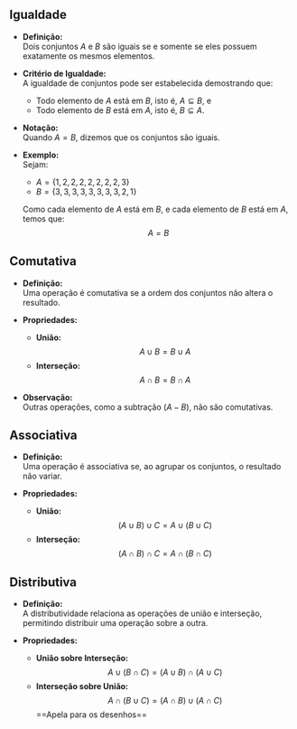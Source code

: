 ## Igualdade

- **Definição:**  
  Dois conjuntos $A$ e $B$ são iguais se e somente se eles possuem exatamente os mesmos elementos.
  
- **Critério de Igualdade:**  
  A igualdade de conjuntos pode ser estabelecida demostrando que:
  - Todo elemento de $A$ está em $B$, isto é, $A \subseteq B$, e
  - Todo elemento de $B$ está em $A$, isto é, $B \subseteq A$.
  
- **Notação:**  
  Quando $A = B$, dizemos que os conjuntos são iguais.

- **Exemplo:**  
  Sejam:
  - $A = \{1, 2,2,2,2,2,2,2, 3\}$
  - $B = \{3,3,3,3,3,3,3,3, 2, 1\}$
  
  Como cada elemento de $A$ está em $B$, e cada elemento de $B$ está em $A$, temos que:
  $$A = B$$

## Comutativa

- **Definição:**  
  Uma operação é comutativa se a ordem dos conjuntos não altera o resultado.
  
- **Propriedades:**
  - **União:**  
    $$A \cup B = B \cup A$$
  - **Interseção:**  
    $$A \cap B = B \cap A$$
  
- **Observação:**  
  Outras operações, como a subtração ($A - B$), não são comutativas.

## Associativa

- **Definição:**  
  Uma operação é associativa se, ao agrupar os conjuntos, o resultado não variar.
  
- **Propriedades:**
  - **União:**  
    $$(A \cup B) \cup C = A \cup (B \cup C)$$
  - **Interseção:**  
    $$(A \cap B) \cap C = A \cap (B \cap C)$$

## Distributiva

- **Definição:**  
  A distributividade relaciona as operações de união e interseção, permitindo distribuir uma operação sobre a outra.
  
- **Propriedades:**
  - **União sobre Interseção:**  
    $$A \cup (B \cap C) = (A \cup B) \cap (A \cup C)$$
  - **Interseção sobre União:**  
    $$A \cap (B \cup C) = (A \cap B) \cup (A \cap C)$$
  ==Apela para os desenhos==
